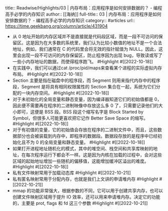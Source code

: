 title:: Readwise/Highlights/03 | 内存布局：应用程序是如何安排数据的？ - 编程高手必学的内存知识
author:: [[海纳]]
full-title:: 03 | 内存布局：应用程序是如何安排数据的？ - 编程高手必学的内存知识
category:: #articles
url:: https://time.geekbang.org/column/article/431904

- 从 0 地址开始的内存区域并不是直接就是代码段区域，而是一段不可访问的保留区。这是因为在大多数的系统里，我们认为比较小数值的地址不是一个合法地址，例如，我们通常在 C 的代码里会将无效的指针赋值为 NULL。因此，这里会出现一段不可访问的内存保留区，防止程序因为出现 bug，导致读或写了一些小内存地址的数据，而使得程序跑飞。 #Highlight #[[2022-10-18]]
- 在实践中，我们可以通过cat /proc/pid/maps来查看某个进程的实际虚拟内存布局。 #Highlight #[[2022-10-18]]
- Section 主要是指在磁盘中的程序段，而 Segment 则用来指代内存中的程序段，Segment 是将具有相同权限属性的 Section 集合在一起，系统为它们分配的一块内存空间。 #Highlight #[[2022-10-18]]
- 对于未初始化的全局变量和静态变量，因为编译器知道它们的初始值都是 0，因此便不需要再在程序的二进制映像中存放这么多 0 了，只需要记录他们的大小即可，这便是 BSS 段。BSS 段这个缩写名字是 Block Started by Symbol，但很多人可能更喜欢把它记作 Better Save Space 的缩写。 #Highlight #[[2022-10-18]]
- 对于有初值的变量，它的初始值会存放在程序的二进制文件中，而且，这些数据部分也会被装载到内存中，即程序的数据段。数据段存放的是程序中已经初始化且不为 0 的全局变量和静态变量。 #Highlight #[[2022-10-18]]
- 如果打开进程地址随机化的模式，其中的堆空间、栈空间和共享库映射的地址，在每次程序运行下都会不一样。这是因为内核在加载的过程中，会对这些区域的起始地址增加一些随机的偏移值，这能增加缓冲区溢出的难度。 #Highlight #[[2022-10-18]]
- 私有文件映射常用于加载动态库 #Highlight #[[2022-10-21]]
- 私有匿名映射常用于分配内存，也就是我们上文讲的申请堆内存 #Highlight #[[2022-10-21]]
- mmap 的功能非常强大，根据参数的不同，它可以用于创建共享内存，也可以创建文件映射区域用于提升 IO 效率，还可以用来申请堆内存。决定它的功能的，主要是 prot, flags 和 fd 这三个参数 #Highlight #[[2022-10-21]]